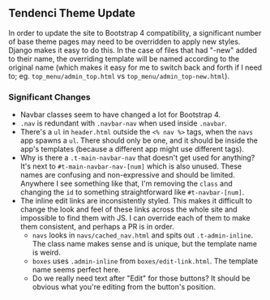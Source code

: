 ## Tendenci Theme Update
In order to update the site to Bootstrap 4 compatibility, a significant number of base theme pages may need to be overridden to apply new styles. Django makes it easy to do this. In the case of files that had "-new" added to their name, the overriding template will be named according to the original name (which makes it easy for me to switch back and forth if I need to; eg. `top_menu/admin_top.html` vs `top_menu/admin_top-new.html`).


### Significant Changes
* Navbar classes seem to have changed a lot for Bootstrap 4.
* `.nav` is redundant with `.navbar-nav` when used inside `.navbar`.
* There's a `ul` in `header.html` outside the `<% nav %>` tags, when the `navs` app spawns a `ul`. There should only be one, and it should be inside the app's templates (because a different app might use different tags).
* Why is there a `.t-main-navbar-nav` that doesn't get used for anything? It's next to `#t-main-navbar-nav-[num]` which is also unused. These names are confusing and non-expressive and should be limited. Anywhere I see something like that, I'm removing the `class` and changing the `id` to something straightforward like `#t-navbar-[num]`.
* The inline edit links are inconsistently styled. This makes it difficult to change the look and feel of these links across the whole site and impossible to find them with JS. I can override each of them to make them consistent, and perhaps a PR is in order.
  - `navs` looks in `navs/cached_nav.html` and spits out `.t-admin-inline`. The class name makes sense and is unique, but the template name is weird.
  - `boxes` uses `.admin-inline` from `boxes/edit-link.html`. The template name seems perfect here.
  - Do we really need text after "Edit" for those buttons? It should be obvious what you're editing from the button's position.

